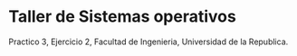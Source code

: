 # Taller de Sistemas operativos
Practico 3,
Ejercicio 2,
Facultad de Ingenieria,
Universidad de la Republica.
